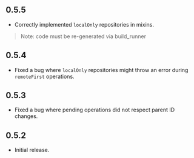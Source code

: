 ## 0.5.5
* Correctly implemented `localOnly` repositories in mixins.
> Note: code must be re-generated via build_runner

## 0.5.4
* Fixed a bug where `localOnly` repositories might throw an error during `remoteFirst` operations.

## 0.5.3

* Fixed a bug where pending operations did not respect parent ID changes.

## 0.5.2

* Initial release.
